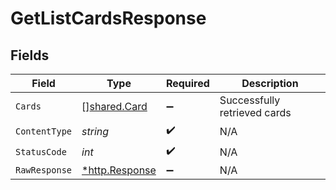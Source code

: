 # GetListCardsResponse


## Fields

| Field                                                  | Type                                                   | Required                                               | Description                                            |
| ------------------------------------------------------ | ------------------------------------------------------ | ------------------------------------------------------ | ------------------------------------------------------ |
| `Cards`                                                | [][shared.Card](../../models/shared/card.md)           | :heavy_minus_sign:                                     | Successfully retrieved cards                           |
| `ContentType`                                          | *string*                                               | :heavy_check_mark:                                     | N/A                                                    |
| `StatusCode`                                           | *int*                                                  | :heavy_check_mark:                                     | N/A                                                    |
| `RawResponse`                                          | [*http.Response](https://pkg.go.dev/net/http#Response) | :heavy_minus_sign:                                     | N/A                                                    |